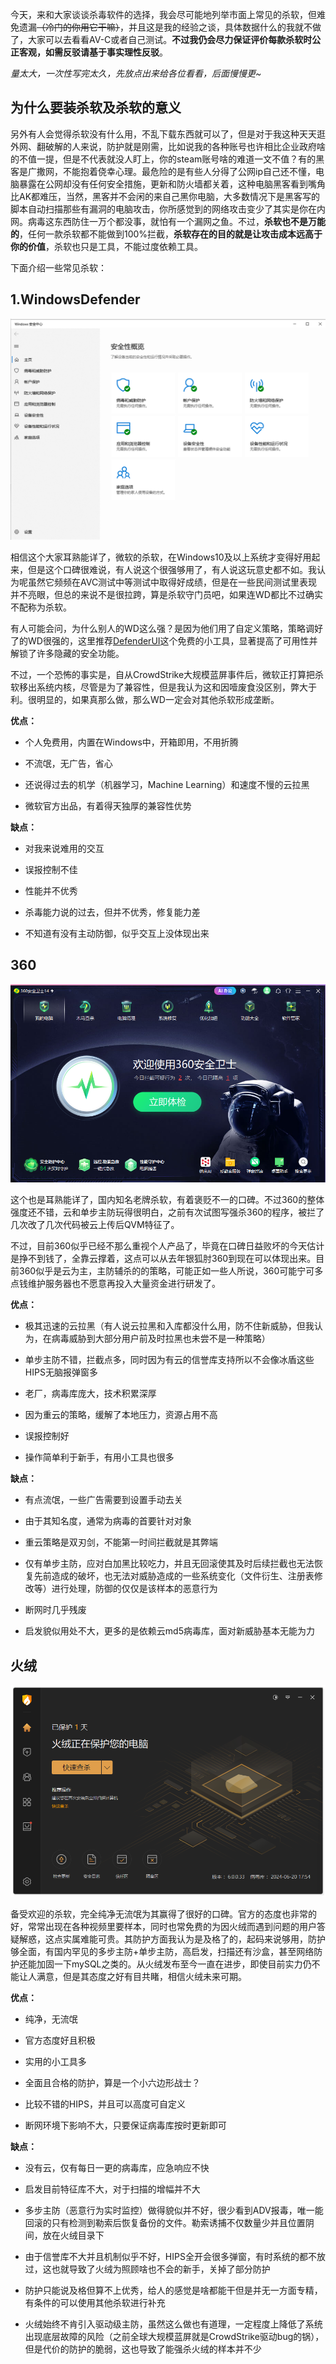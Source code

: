 今天，来和大家谈谈杀毒软件的选择，我会尽可能地列举市面上常见的杀软，但难免遗漏~~（冷门的你用它干嘛）~~，并且这是我的经验之谈，具体数据什么的我就不做了，大家可以去看看AV-C或者自己测试。**不过我仍会尽力保证评价每款杀软时公正客观，如需反驳请基于事实理性反驳**。

*量太大，一次性写完太久，先放点出来给各位看看，后面慢慢更~*

## 为什么要装杀软及杀软的意义

另外有人会觉得杀软没有什么用，不乱下载东西就可以了，但是对于我这种天天逛外网、翻破解的人来说，防护就是刚需，比如说我的各种账号也许相比企业政府啥的不值一提，但是不代表就没人盯上，你的steam账号啥的难道一文不值？有的黑客是广撒网，不能抱着侥幸心理。最危险的是有些人分得了公网ip自己还不懂，电脑暴露在公网却没有任何安全措施，更新和防火墙都关着，这种电脑黑客看到嘴角比AK都难压，当然，黑客并不会闲的来自己黑你电脑，大多数情况下是黑客写的脚本自动扫描那些有漏洞的电脑攻击，你所感觉到的网络攻击变少了其实是你在内网。病毒这东西防住一万个都没事，就怕有一个漏网之鱼。不过，**杀软也不是万能的**，任何一款杀软都不能做到100%拦截，**杀软存在的目的就是让攻击成本远高于你的价值**，杀软也只是工具，不能过度依赖工具。

下面介绍一些常见杀软：

## 1.WindowsDefender

[![WindowsDefender](antivirus-WindowsDefender.png)](ms-settings:windowsdefender)

相信这个大家耳熟能详了，微软的杀软，在Windows10及以上系统才变得好用起来，但是这个口碑很难说，有人说这个很强够用了，有人说这玩意史都不如。我认为呢虽然它频频在AVC测试中等测试中取得好成绩，但是在一些民间测试里表现并不亮眼，但总的来说不是很拉跨，算是杀软守门员吧，如果连WD都比不过确实不配称为杀软。

有人可能会问，为什么别人的WD这么强？是因为他们用了自定义策略，策略调好了的WD很强的，这里推荐[DefenderUI](https://www.cyberlock.global/DefenderUI.aspx)这个免费的小工具，显著提高了可用性并解锁了许多隐藏的安全功能。

不过，一个恐怖的事实是，自从CrowdStrike大规模蓝屏事件后，微软正打算把杀软移出系统内核，尽管是为了兼容性，但是我认为这和因噎废食没区别，弊大于利。很明显的，如果真那么做，那么WD一定会对其他杀软形成垄断。

**优点：**

* 个人免费用，内置在Windows中，开箱即用，不用折腾

* 不流氓，无广告，省心

* 还说得过去的机学（机器学习，Machine Learning）和速度不慢的云拉黑

* 微软官方出品，有着得天独厚的兼容性优势

**缺点：**

* 对我来说难用的交互

* 误报控制不佳

* 性能并不优秀

* 杀毒能力说的过去，但并不优秀，修复能力差

* 不知道有没有主动防御，似乎交互上没体现出来

## 360

[![360](antivirus-360.png)](https://www.360.cn/)

这个也是耳熟能详了，国内知名老牌杀软，有着褒贬不一的口碑。不过360的整体强度还不错，云和单步主防玩得很明白，之前有次试图写强杀360的程序，被拦了几次改了几次代码被云上传后QVM特征了。

不过，目前360似乎已经不那么重视个人产品了，毕竟在口碑日益败坏的今天估计是挣不到钱了，全靠云撑着，这点可以从去年银狐肘360到现在可以体现出来。目前360似乎是云为主，主防辅杀的的策略，可能正如一些人所说，360可能宁可多点钱维护服务器也不愿意再投入大量资金进行研发了。

**优点：**

* 极其迅速的云拉黑（有人说云拉黑和入库都没什么用，防不住新威胁，但我认为，在病毒威胁到大部分用户前及时拉黑也未尝不是一种策略）

* 单步主防不错，拦截点多，同时因为有云的信誉库支持所以不会像冰盾这些HIPS无脑报弹窗多

* 老厂，病毒库庞大，技术积累深厚

* 因为重云的策略，缓解了本地压力，资源占用不高

* 误报控制好

* 操作简单利于新手，有用小工具也很多

**缺点：**

* 有点流氓，一些广告需要到设置手动去关

* 由于其知名度，通常为病毒的首要针对对象

* 重云策略是双刃剑，不能第一时间拦截就是其弊端

* 仅有单步主防，应对白加黑比较吃力，并且无回滚使其及时后续拦截也无法恢复先前造成的破坏，也无法对威胁造成的一些系统变化（文件衍生、注册表修改等）进行处理，防御的仅仅是该样本的恶意行为

* 断网时几乎残废

* 启发貌似用处不大，更多的是依赖云md5病毒库，面对新威胁基本无能为力

## 火绒

[![huorong](antivirus-huorong.png)](https://www.huorong.cn/)

备受欢迎的杀软，完全纯净无流氓为其赢得了很好的口碑。官方的态度也非常的好，常常出现在各种视频里要样本，同时也常免费的为因火绒而遇到问题的用户答疑解惑，这点实属难能可贵。其防护方面我认为是及格了的，起码来说够用，防护够全面，有国内罕见的多步主防+单步主防，高启发，扫描还有沙盒，甚至网络防护还能加固一下mySQL之类的。从火绒发布至今一直在进步，即使目前实力仍不能让人满意，但是其态度之好有目共睹，相信火绒未来可期。

**优点：**

* 纯净，无流氓

* 官方态度好且积极

* 实用的小工具多

* 全面且合格的防护，算是一个小六边形战士？

* 比较不错的HIPS，并且可以高度可自定义

* 断网环境下影响不大，只要保证病毒库按时更新即可

**缺点：**

* 没有云，仅有每日一更的病毒库，应急响应不快

* 启发目前特征库不大，对于扫描的增幅并不大

* 多步主防（恶意行为实时监控）做得貌似并不好，很少看到ADV报毒，唯一能回滚的只有检测到勒索后恢复备份的文件。勒索诱捕不仅数量少并且位置阴间，放在火绒目录下

* 由于信誉库不大并且机制似乎不好，HIPS全开会很多弹窗，有时系统的都不放过，这也就导致了火绒为照顾啥也不会的新手，关掉了部分防护

* 防护只能说及格但算不上优秀，给人的感觉是啥都能干但是并无一方面专精，有条件的可以使用其他杀软进行补充

* 火绒始终不肯引入驱动级主防，虽然这么做也有道理，一定程度上降低了系统出现底层故障的风险（之前全球大规模蓝屏就是CrowdStrike驱动bug的锅），但是代价的防护的脆弱，这也导致了能强杀火绒的样本并不少
